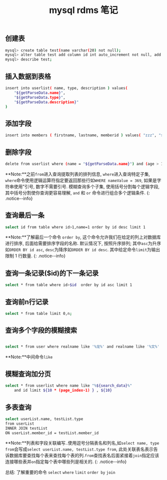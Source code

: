 ﻿---
title: "mysql rdms 笔记"
tags:
  - Articles
---

## 创建表

```bash
mysql> create table test(name varchar(20) not null);
mysql> alter table test add column id int auto_increment not null, add primary key(id);
mysql> describe test;
```

## 插入数据到表格

```bash
insert into userlist( name, type, description ) values( 
    "${getParseData.name}", 
    "${getParseData.type}", 
    "${getParseData.description}" 
)
```

## 添加字段

```bash
insert into members ( firstname, lastname, memberid ) values( "zzz", "sss", 1);
```

## 删除字段

```bash
delete from userlist where (name = "${getParseData.name}") and (age > 18)
```
**Note:**之前`from`进入查询提取列表的排列信息, `where`进入查询特定子集, `where`命令使用逻辑运算符指定要返回那些行如`WHERE nameValue = 369`, 如果是字符串使用"引号, 数字不需要引号. 模糊查询多个子集, 使用括号分割每个逻辑字段, 其中括号分割使你查询更容易理解,  `and` 和 `or` 命令进行组合多个逻辑条件.
{: .notice--info}


## 查询最后一条

```bash
select id from table where id>1,name=1 order by id desc limit 1
```

**Note:**了解最后一个命令 `order by`, 这个命令允许我们在给定的列上对数据库进行排序, 后面给需要排序字段的名称. 默认情况下, 按照升序排列; 其中`asc`为升序如`ORDER BY id asc`, `desc`为降序如`ORDER BY id desc`. 其中给定命令`limit`为输出限制 1 行数量.
{: .notice--info}

## 查询一条记录($id)的下一条记录

```bash
select * from table where id>$id  order by id asc limit 1
```

## 查询前n行记录

```bash
select * from table limit 0,n;
```

## 查询多个字段的模糊搜索

```bash

select * from user where realname like '%龙%' and realname like '%文%'
```
**Note:**中间命令`like`


## 模糊查询加分页

```bash
select * from userlist where name like "%${search_data}%" 
    and id limit ${10 * (page_index-1) } , ${10}
```

## 多表查询

```bash
select userList.name, testList.type
from userList
INNER JOIN testList
ON userList.member_id = testList.member_id
```
**Note:**列表和字段关联编写..使用逗号分隔表名和列名,如`select name, type from`会写成`select userList.name, testList.type from`, 此处关联表名表示告诉数据库要查找每个表来查找每个表的列.`from`查找表名后面紧接着`join`指定应该连接哪些表并`on`指定每个表中哪些列是相关的.
{: .notice--info}


总结: 了解重要的命令 `select` `where` `limit` `order by` `join`